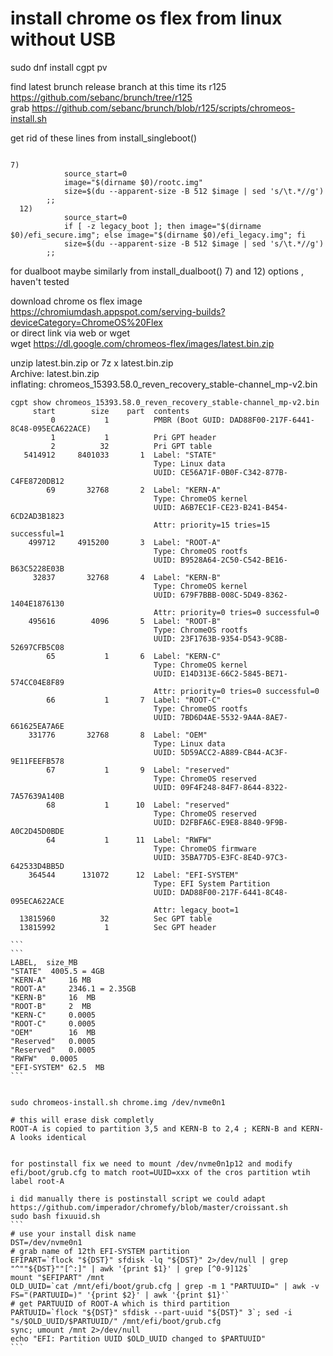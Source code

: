 # install chrome os flex from linux without USB

sudo dnf install cgpt pv    

find latest brunch release branch at this time its r125  
https://github.com/sebanc/brunch/tree/r125   
grab https://github.com/sebanc/brunch/blob/r125/scripts/chromeos-install.sh   

get rid of these lines from install_singleboot()   

```
 
7)
			source_start=0
			image="$(dirname $0)/rootc.img"
			size=$(du --apparent-size -B 512 $image | sed 's/\t.*//g')
		;;
  12)
			source_start=0
			if [ -z legacy_boot ]; then image="$(dirname $0)/efi_secure.img"; else image="$(dirname $0)/efi_legacy.img"; fi
			size=$(du --apparent-size -B 512 $image | sed 's/\t.*//g')
		;;

```

for dualboot maybe similarly from install_dualboot() 7) and 12) options , haven't tested    

download chrome os flex image    
https://chromiumdash.appspot.com/serving-builds?deviceCategory=ChromeOS%20Flex    
or direct  link  via web or wget  
wget https://dl.google.com/chromeos-flex/images/latest.bin.zip    

unzip latest.bin.zip or  7z x latest.bin.zip  
Archive:  latest.bin.zip  
  inflating: chromeos_15393.58.0_reven_recovery_stable-channel_mp-v2.bin  

  ````
cgpt show chromeos_15393.58.0_reven_recovery_stable-channel_mp-v2.bin 
       start        size    part  contents
           0           1          PMBR (Boot GUID: DAD88F00-217F-6441-8C48-095ECA622ACE)
           1           1          Pri GPT header
           2          32          Pri GPT table
     5414912     8401033       1  Label: "STATE"
                                  Type: Linux data
                                  UUID: CE56A71F-0B0F-C342-877B-C4FE8720DB12
          69       32768       2  Label: "KERN-A"
                                  Type: ChromeOS kernel
                                  UUID: A6B7EC1F-CE23-B241-B454-6CD2AD3B1823
                                  Attr: priority=15 tries=15 successful=1 
      499712     4915200       3  Label: "ROOT-A"
                                  Type: ChromeOS rootfs
                                  UUID: B9528A64-2C50-C542-BE16-B63C5228E03B
       32837       32768       4  Label: "KERN-B"
                                  Type: ChromeOS kernel
                                  UUID: 679F7BBB-008C-5D49-8362-1404E1876130
                                  Attr: priority=0 tries=0 successful=0 
      495616        4096       5  Label: "ROOT-B"
                                  Type: ChromeOS rootfs
                                  UUID: 23F1763B-9354-D543-9C8B-52697CFB5C08
          65           1       6  Label: "KERN-C"
                                  Type: ChromeOS kernel
                                  UUID: E14D313E-66C2-5845-BE71-574CC04E8F89
                                  Attr: priority=0 tries=0 successful=0 
          66           1       7  Label: "ROOT-C"
                                  Type: ChromeOS rootfs
                                  UUID: 7BD6D4AE-5532-9A4A-8AE7-661625EA7A6E
      331776       32768       8  Label: "OEM"
                                  Type: Linux data
                                  UUID: 5D59ACC2-A889-CB44-AC3F-9E11FEEFB578
          67           1       9  Label: "reserved"
                                  Type: ChromeOS reserved
                                  UUID: 09F4F248-84F7-8644-8322-7A57639A140B
          68           1      10  Label: "reserved"
                                  Type: ChromeOS reserved
                                  UUID: D2FBFA6C-E9E8-8840-9F9B-A0C2D45D0BDE
          64           1      11  Label: "RWFW"
                                  Type: ChromeOS firmware
                                  UUID: 35BA77D5-E3FC-8E4D-97C3-642533D4BB5D
      364544      131072      12  Label: "EFI-SYSTEM"
                                  Type: EFI System Partition
                                  UUID: DAD88F00-217F-6441-8C48-095ECA622ACE
                                  Attr: legacy_boot=1 
    13815960          32          Sec GPT table
    13815992           1          Sec GPT header

```
```
LABEL,	size_MB
"STATE"	 4005.5 = 4GB
"KERN-A"	 16 MB
"ROOT-A"	 2346.1 = 2.35GB
"KERN-B"	 16  MB
"ROOT-B"	 2  MB
"KERN-C"  	 0.0005
"ROOT-C"	 0.0005
"OEM"		 16  MB
"Reserved"	 0.0005
"Reserved"	 0.0005
"RWFW"	 0.0005
"EFI-SYSTEM" 62.5  MB
```


sudo chromeos-install.sh chrome.img /dev/nvme0n1    

# this will erase disk completly  
ROOT-A is copied to partition 3,5 and KERN-B to 2,4 ; KERN-B and KERN-A looks identical  


for postinstall fix we need to mount /dev/nvme0n1p12 and modify efi/boot/grub.cfg to match root=UUID=xxx of the cros partition wtih label root-A    

i did manually there is postinstall script we could adapt https://github.com/imperador/chromefy/blob/master/croissant.sh
sudo bash fixuuid.sh
```
# use your install disk name
DST=/dev/nvme0n1
# grab name of 12th EFI-SYSTEM partition 
EFIPART=`flock "${DST}" sfdisk -lq "${DST}" 2>/dev/null | grep "^""${DST}""[^:]" | awk '{print $1}' | grep [^0-9]12$`
mount "$EFIPART" /mnt   
OLD_UUID=`cat /mnt/efi/boot/grub.cfg | grep -m 1 "PARTUUID=" | awk -v FS="(PARTUUID=)" '{print $2}' | awk '{print $1}'`
# get PARTUUID of ROOT-A which is third partition 
PARTUUID=`flock "${DST}" sfdisk --part-uuid "${DST}" 3`; sed -i "s/$OLD_UUID/$PARTUUID/" /mnt/efi/boot/grub.cfg
sync; umount /mnt 2>/dev/null
echo "EFI: Partition UUID $OLD_UUID changed to $PARTUUID" 
```

